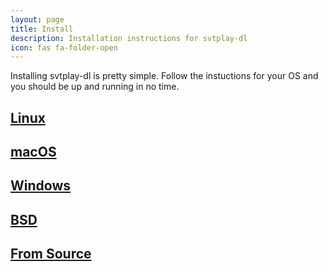 ```yaml
---
layout: page
title: Install
description: Installation instructions for svtplay-dl
icon: fas fa-folder-open
---
```

<p class="lead">Installing svtplay-dl is pretty simple. Follow the instuctions for your OS and you should be up and running in no time.</p>

<div class="list-group">
<a href="/install/linux/" class="list-group-item list-group-item-action flex-column align-items-start">
    <div class="d-flex justify-content-between">
      <h2 class="mb-1">Linux <i class="fab fa-linux"></i></h2>
    </div>
</a>
<a href="/install/macos/" class="list-group-item list-group-item-action flex-column align-items-start">
    <div class="d-flex justify-content-between">
      <h2 class="mb-1">macOS <i class="fab fa-apple"></i></h2>
    </div>
</a>
<a href="/install/windows/" class="list-group-item list-group-item-action flex-column align-items-start">
    <div class="d-flex justify-content-between">
      <h2 class="mb-1">Windows <i class="fab fa-windows"></i></h2>
    </div>
</a>
<a href="/install/bsd/" class="list-group-item list-group-item-action flex-column align-items-start">
    <div class="d-flex justify-content-between">
      <h2 class="mb-1">BSD <i class="fab fa-freebsd"></i></h2>
    </div>
</a>
<a href="/install/source" class="list-group-item list-group-item-action flex-column align-items-start">
    <div class="d-flex justify-content-between">
      <h2 class="mb-1">From Source <i class="fab fa-github"></i></h2>
    </div>
</a>
</div>
